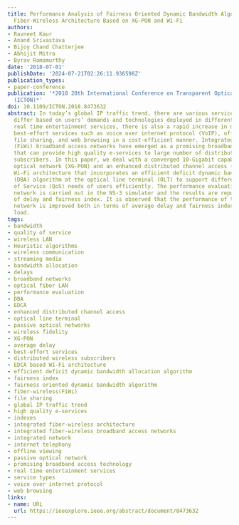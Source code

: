 ```yaml
---
title: Performance Analysis of Fairness Oriented Dynamic Bandwidth Algorithm in Integrated
  Fiber-Wireless Architecture Based on XG-PON and Wi-Fi
authors:
- Ravneet Kaur
- Anand Srivastava
- Bijoy Chand Chatterjee
- Abhijit Mitra
- Byrav Ramamurthy
date: '2018-07-01'
publishDate: '2024-07-21T02:26:11.936598Z'
publication_types:
- paper-conference
publication: '*2018 20th International Conference on Transparent Optical Networks
  (ICTON)*'
doi: 10.1109/ICTON.2018.8473632
abstract: In today’s global IP traffic trend, there are various service types that
  differ based on users’ demands and technologies deployed in different regions. Besides
  real time entertainment services, there is also a rapid increase in demand to deliver
  best-effort services such as voice over internet protocol (VoIP), offline viewing,
  file sharing, and web browsing in a cost-efficient manner. Integrated fiber-wireless
  (FiWi) broadband access networks have emerged as a promising broadband access technology
  that can provide high quality e-services to large number of distributed wireless
  subscribers. In this paper, we deal with a converged 10-Gigabit capable passive
  optical network (XG-PON) and an enhanced distributed channel access (EDCA) based
  Wi-Fi architecture that incorporates an efficient deficit dynamic bandwidth allocation
  (DBA) algorithm at the optical line terminal (OLT) to support different Quality
  of Service (QoS) needs of users efficiently. The performance evaluation of the integrated
  network is carried out in the NS-3 simulator and the results are reported in terms
  of delay and fairness index. It is observed that the performance of the integrated
  network is improved both in terms of average delay and fairness index up to a certain
  load.
tags:
- bandwidth
- quality of service
- wireless LAN
- Heuristic algorithms
- wireless communication
- streaming media
- bandwidth allocation
- delays
- broadband networks
- optical fiber LAN
- performance evaluation
- DBA
- EDCA
- enhanced distributed channel access
- optical line terminal
- passive optical networks
- wireless fidelity
- XG-PON
- average delay
- best-effort services
- distributed wireless subscribers
- EDCA based WI-Fi architecture
- efficient deficit dynamic bandwidth allocation algorithm
- fairness index
- fairness oriented dynamic bandwidth algorithm
- fiber-wireless(FiWi)
- file sharing
- global IP traffic trend
- high quality e-services
- indexes
- integrated fiber-wireless architecture
- integrated fiber-wireless broadband access networks
- integrated network
- internet telephony
- offline viewing
- passive optical network
- promising broadband access technology
- real time entertainment services
- service types
- voice over internet protocol
- web browsing
links:
- name: URL
  url: https://ieeexplore.ieee.org/abstract/document/8473632
---
```

